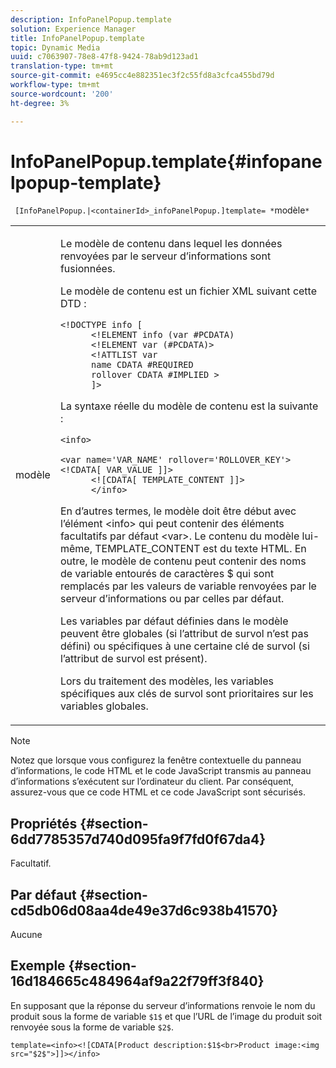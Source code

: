 ```yaml
---
description: InfoPanelPopup.template
solution: Experience Manager
title: InfoPanelPopup.template
topic: Dynamic Media
uuid: c7063907-78e8-47f8-9424-78ab9d123ad1
translation-type: tm+mt
source-git-commit: e4695cc4e882351ec3f2c55fd8a3cfca455bd79d
workflow-type: tm+mt
source-wordcount: '200'
ht-degree: 3%

---
```



# InfoPanelPopup.template{#infopanelpopup-template}

` [InfoPanelPopup.|<containerId>_infoPanelPopup.]template= *`modèle`*`

<table id="table_A6B1B446A7AE4A4A8B552C07EC88E518"> 
 <tbody> 
  <tr> 
   <td> <p> <span class="codeph"><span class="varname"> modèle</span></span> </p> </td> 
   <td> <p>Le modèle de contenu dans lequel les données renvoyées par le serveur d’informations sont fusionnées. </p> <p>Le modèle de contenu est un fichier XML suivant cette DTD : </p> <p> <code>&lt;!DOCTYPE&nbsp;info&nbsp;[
      &lt;!ELEMENT&nbsp;info&nbsp;(var&nbsp;#PCDATA)
      &lt;!ELEMENT&nbsp;var&nbsp;(#PCDATA)&gt;
      &lt;!ATTLIST&nbsp;var&nbsp;
      name&nbsp;CDATA&nbsp;#REQUIRED
      rollover&nbsp;CDATA&nbsp;#IMPLIED&nbsp;&gt;
      ]&gt;</code> </p> <p>La syntaxe réelle du modèle de contenu est la suivante : </p> <p> <code>&lt;info&gt;
      &lt;var&nbsp;name='VAR_NAME'&nbsp;rollover='ROLLOVER_KEY'&gt;&lt;!CDATA[&nbsp;VAR_VALUE&nbsp;]]&gt;
      &lt;![CDATA[&nbsp;TEMPLATE_CONTENT&nbsp;]]&gt;
      &lt;/info&gt;</code> </p> <p>En d’autres termes, le modèle doit être début avec l’élément <span class="codeph"> &lt;info&gt;</span> qui peut contenir des éléments facultatifs par défaut <span class="codeph"> &lt;var&gt;</span>. Le contenu du modèle lui-même, <span class="codeph"> TEMPLATE_CONTENT</span> est du texte HTML. En outre, le modèle de contenu peut contenir des noms de variable entourés de caractères <span class="codeph"> $</span> qui sont remplacés par les valeurs de variable renvoyées par le serveur d’informations ou par celles par défaut. </p> <p>Les variables par défaut définies dans le modèle peuvent être globales (si l’attribut de survol n’est pas défini) ou spécifiques à une certaine clé de survol (si l’attribut de survol est présent). </p> <p>Lors du traitement des modèles, les variables spécifiques aux clés de survol sont prioritaires sur les variables globales. </p> </td> 
  </tr> 
 </tbody> 
</table>

>[!NOTE]
>
>Notez que lorsque vous configurez la fenêtre contextuelle du panneau d’informations, le code HTML et le code JavaScript transmis au panneau d’informations s’exécutent sur l’ordinateur du client. Par conséquent, assurez-vous que ce code HTML et ce code JavaScript sont sécurisés.

## Propriétés {#section-6dd7785357d740d095fa9f7fd0f67da4}

Facultatif.

## Par défaut {#section-cd5db06d08aa4de49e37d6c938b41570}

Aucune

## Exemple {#section-16d184665c484964af9a22f79ff3f840}

En supposant que la réponse du serveur d’informations renvoie le nom du produit sous la forme de variable `$1$` et que l’URL de l’image du produit soit renvoyée sous la forme de variable `$2$`.

`template=<info><![CDATA[Product description:$1$<br>Product image:<img src="$2$">]]></info>`
